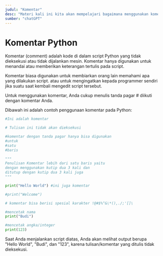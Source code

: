 ```yaml
---
judul: "Komentar"
desc: "Materi kali ini kita akan mempelajari bagaimana menggunakan komentar di python."
sumber: "chatGPT"
---
```


# Komentar Python

Komentar (comment) adalah kode di dalam script Python yang tidak dieksekusi atau tidak dijalankan mesin. Komentar hanya digunakan untuk menandai atau memberikan keterangan tertulis pada script.

Komentar biasa digunakan untuk membiarkan orang lain memahami apa yang dilakukan script. atau untuk mengingatkan kepada programmer sendiri jika suatu saat kembali mengedit script tersebut.

Untuk menggunakan komentar, Anda cukup menulis tanda pagar # diikuti dengan komentar Anda.

Dibawah ini adalah contoh penggunaan komentar pada Python:

```python
#Ini adalah komentar

# Tulisan ini tidak akan dieksekusi

#komentar dengan tanda pagar hanya bisa digunakan
#untuk
#satu
#baris

"""
Penulisan Komentar lebih dari satu baris yaitu
dengan menggunakan kutip dua 3 kali dan
ditutup dengan kutip dua 3 kali juga
"""

print("Hello World") #ini juga komentar

#print("Welcome")

# komentar bisa berisi spesial karakter !@#$%^&\*(),./;'[]\

#mencetak nama
print("Budi")

#mencetak angka/integer
print(123)
```

Saat Anda menjalankan script diatas, Anda akan melihat output berupa "Hello World", "Budi", dan "123", karena tulisan/komentar yang ditulis tidak dieksekusi.
